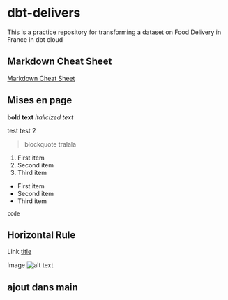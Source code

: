 # dbt-delivers
 This is a practice repository for transforming a dataset on Food Delivery in France in dbt cloud

## Markdown Cheat Sheet
[Markdown Cheat Sheet](https://www.markdownguide.org/cheat-sheet/)

## Mises en page
**bold text**
*italicized text*


test 
test 2

> blockquote
tralala

1. First item
2. Second item
3. Third item

- First item
- Second item
- Third item

`code`

Horizontal Rule
---

Link
[title](https://www.example.com)

Image
![alt text](image.jpg)

## ajout dans main
